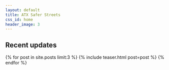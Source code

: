 ```yaml
---
layout: default
title: ATX Safer Streets
css_id: home
header_image: 3
---
```



## Recent updates

{% for post in site.posts limit:3 %}
  {% include teaser.html post=post %}
{% endfor %}
